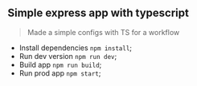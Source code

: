 ## Simple express app with typescript

> Made a simple configs with TS for a workflow

- Install dependencies `npm install`;
- Run dev version `npm run dev`;
- Build app `npm run build`;
- Run prod app `npm start`;